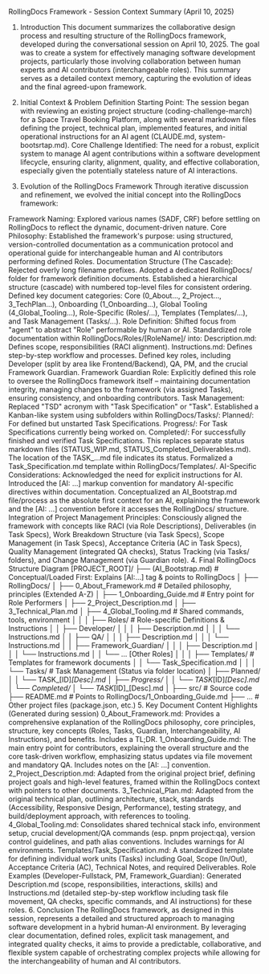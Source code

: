 RollingDocs Framework - Session Context Summary (April 10, 2025)

1. Introduction
   This document summarizes the collaborative design process and resulting structure of the RollingDocs framework, developed during the conversational session on April 10, 2025. The goal was to create a system for effectively managing software development projects, particularly those involving collaboration between human experts and AI contributors (interchangeable roles). This summary serves as a detailed context memory, capturing the evolution of ideas and the final agreed-upon framework.

2. Initial Context & Problem Definition
   Starting Point: The session began with reviewing an existing project structure (coding-challenge-march) for a Space Travel Booking Platform, along with several markdown files defining the project, technical plan, implemented features, and initial operational instructions for an AI agent (CLAUDE.md, system-bootsrtap.md).
   Core Challenge Identified: The need for a robust, explicit system to manage AI agent contributions within a software development lifecycle, ensuring clarity, alignment, quality, and effective collaboration, especially given the potentially stateless nature of AI interactions.
3. Evolution of the RollingDocs Framework
   Through iterative discussion and refinement, we evolved the initial concept into the RollingDocs framework:

Framework Naming: Explored various names (SADF, CRF) before settling on RollingDocs to reflect the dynamic, document-driven nature.
Core Philosophy: Established the framework's purpose: using structured, version-controlled documentation as a communication protocol and operational guide for interchangeable human and AI contributors performing defined Roles.
Documentation Structure (The Cascade):
Rejected overly long filename prefixes.
Adopted a dedicated RollingDocs/ folder for framework definition documents.
Established a hierarchical structure (cascade) with numbered top-level files for consistent ordering.
Defined key document categories: Core (0_About..., 2_Project..., 3_TechPlan...), Onboarding (1_Onboarding...), Global Tooling (4_Global_Tooling...), Role-Specific (Roles/...), Templates (Templates/...), and Task Management (Tasks/...).
Role Definition:
Shifted focus from "agent" to abstract "Role" performable by human or AI.
Standardized role documentation within RollingDocs/Roles/[RoleName]/ into:
Description.md: Defines scope, responsibilities (RACI alignment).
Instructions.md: Defines step-by-step workflow and processes.
Defined key roles, including Developer (split by area like Frontend/Backend), QA, PM, and the crucial Framework Guardian.
Framework Guardian Role: Explicitly defined this role to oversee the RollingDocs framework itself – maintaining documentation integrity, managing changes to the framework (via assigned Tasks), ensuring consistency, and onboarding contributors.
Task Management:
Replaced "TSD" acronym with "Task Specification" or "Task".
Established a Kanban-like system using subfolders within RollingDocs/Tasks/:
Planned/: For defined but unstarted Task Specifications.
Progress/: For Task Specifications currently being worked on.
Completed/: For successfully finished and verified Task Specifications.
This replaces separate status markdown files (STATUS_WIP.md, STATUS_Completed_Deliverables.md). The location of the TASK_...md file indicates its status.
Formalized a Task_Specification.md template within RollingDocs/Templates/.
AI-Specific Considerations:
Acknowledged the need for explicit instructions for AI.
Introduced the [AI: ...] markup convention for mandatory AI-specific directives within documentation.
Conceptualized an AI_Bootstrap.md file/process as the absolute first context for an AI, explaining the framework and the [AI: ...] convention before it accesses the RollingDocs/ structure.
Integration of Project Management Principles: Consciously aligned the framework with concepts like RACI (via Role Descriptions), Deliverables (in Task Specs), Work Breakdown Structure (via Task Specs), Scope Management (in Task Specs), Acceptance Criteria (AC in Task Specs), Quality Management (integrated QA checks), Status Tracking (via Tasks/ folders), and Change Management (via Guardian role).
4. Final RollingDocs Structure Diagram
   [PROJECT_ROOT]/
   ├── (AI_Bootstrap.md)              # Conceptual/Loaded First: Explains [AI:...] tag & points to RollingDocs
   │
   ├── RollingDocs/
   │   ├── 0_About_Framework.md      # Detailed philosophy, principles (Extended A-Z)
   │   ├── 1_Onboarding_Guide.md     # Entry point for Role Performers
   │   ├── 2_Project_Description.md
   │   ├── 3_Technical_Plan.md
   │   ├── 4_Global_Tooling.md       # Shared commands, tools, environment
   │   │
   │   ├── Roles/                    # Role-specific Definitions & Instructions
   │   │   ├── Developer/
   │   │   │   ├── Description.md
   │   │   │   └── Instructions.md
   │   │   ├── QA/
   │   │   │   ├── Description.md
   │   │   │   └── Instructions.md
   │   │   ├── Framework_Guardian/
   │   │   │   ├── Description.md
   │   │   │   └── Instructions.md
   │   │   └── ... [Other Roles]
   │   │
   │   ├── Templates/                # Templates for framework documents
   │   │   └── Task_Specification.md
   │   │
   │   └── Tasks/                    # Task Management (Status via folder location)
   │       ├── Planned/
   │       │   └── TASK_[ID]_[Desc].md
   │       ├── Progress/
   │       │   └── TASK_[ID]_[Desc].md
   │       └── Completed/
   │           └── TASK_[ID]_[Desc].md
   │
   ├── src/                         # Source code
   ├── README.md                    # Points to RollingDocs/1_Onboarding_Guide.md
   ├── ...                          # Other project files (package.json, etc.)
5. Key Document Content Highlights (Generated during session)
   0_About_Framework.md: Provides a comprehensive explanation of the RollingDocs philosophy, core principles, structure, key concepts (Roles, Tasks, Guardian, Interchangeability, AI Instructions), and benefits. Includes a TL;DR.
   1_Onboarding_Guide.md: The main entry point for contributors, explaining the overall structure and the core task-driven workflow, emphasizing status updates via file movement and mandatory QA. Includes notes on the [AI: ...] convention.
   2_Project_Description.md: Adapted from the original project brief, defining project goals and high-level features, framed within the RollingDocs context with pointers to other documents.
   3_Technical_Plan.md: Adapted from the original technical plan, outlining architecture, stack, standards (Accessibility, Responsive Design, Performance), testing strategy, and build/deployment approach, with references to tooling.
   4_Global_Tooling.md: Consolidates shared technical stack info, environment setup, crucial development/QA commands (esp. pnpm project:qa), version control guidelines, and path alias conventions. Includes warnings for AI environments.
   Templates/Task_Specification.md: A standardized template for defining individual work units (Tasks) including Goal, Scope (In/Out), Acceptance Criteria (AC), Technical Notes, and required Deliverables.
   Role Examples (Developer-Fullstack, PM, Framework_Guardian): Generated Description.md (scope, responsibilities, interactions, skills) and Instructions.md (detailed step-by-step workflow including task file movement, QA checks, specific commands, and AI instructions) for these roles.
6. Conclusion
   The RollingDocs framework, as designed in this session, represents a detailed and structured approach to managing software development in a hybrid human-AI environment. By leveraging clear documentation, defined roles, explicit task management, and integrated quality checks, it aims to provide a predictable, collaborative, and flexible system capable of orchestrating complex projects while allowing for the interchangeability of human and AI contributors.
